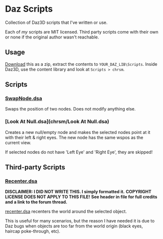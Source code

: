 Daz Scripts
===

Collection of Daz3D scripts that I've written or use.

Each of *my* scripts are MIT licensed. Third party scripts come with their own or none if the original
author wasn't reachable.


## Usage

[Download](https://github.com/chrsm/dazzed/archive/refs/heads/master.zip) this
as a zip, extract the contents to `YOUR_DAZ_LIB\Scripts`. Inside Daz3D, use
the content library and look at `Scripts > chrsm`.


## Scripts


### [SwapNode.dsa](chrsm/SwapNode.dsa)

Swaps the position of two nodes. Does not modify anything else.


### [Look At Null.dsa](chrsm/Look At Null.dsa)

Creates a new null/empty node and makes the selected nodes point at it with their left & right eyes.
The new node has the same wspos as the current view.

If selected nodes do not have 'Left Eye' and 'Right Eye', they are skipped!


## Third-party Scripts


### [Recenter.dsa](chrsm/Recenter.dsa)

**DISCLAIMER: I DID NOT WRITE THIS. I simply formatted it.**
**COPYRIGHT LICENSE DOES NOT APPLY TO THIS FILE!**
**See header in file for full credits and a link to the forum thread.**

[recenter.dsa](recenter.dsa) recenters the world around the selected object.

This is useful for many scenarios, but the reason I have needed it is due to
Daz bugs when objects are too far from the world origin (black eyes, haircap
poke-through, etc).



